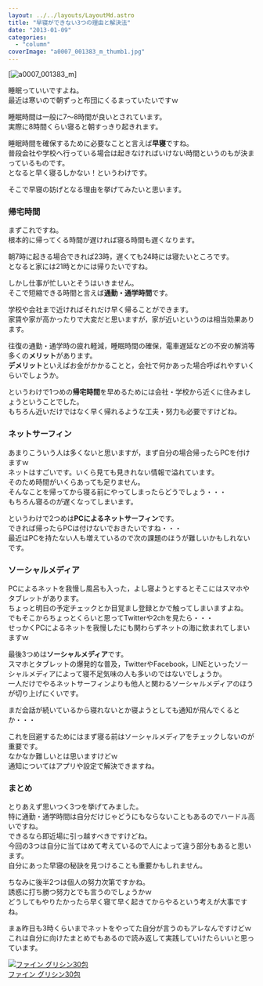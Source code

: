 ```yaml
---
layout: ../../layouts/LayoutMd.astro
title: "早寝ができない3つの理由と解決法"
date: "2013-01-09"
categories: 
  - "column"
coverImage: "a0007_001383_m_thumb1.jpg"
---
```


[![a0007_001383_m](/wp/images/a0007_001383_m_thumb.jpg "a0007_001383_m")]

睡眠っていいですよね。  
最近は寒いので朝ずっと布団にくるまっていたいですｗ

睡眠時間は一般に7～8時間が良いとされています。  
実際に8時間くらい寝ると朝すっきり起きれます。

睡眠時間を確保するために必要なことと言えば**早寝**ですね。  
普段会社や学校へ行っている場合は起きなければいけない時間というのもが決まっているものです。  
となると早く寝るしかない！というわけです。

そこで早寝の妨げとなる理由を挙げてみたいと思います。

### 帰宅時間

まずこれですね。  
根本的に帰ってくる時間が遅ければ寝る時間も遅くなります。

朝7時に起きる場合できれば23時，遅くても24時には寝たいところです。  
となると家には21時とかには帰りたいですね。

しかし仕事が忙しいとそうはいきません。  
そこで短縮できる時間と言えば**通勤・通学時間**です。

学校や会社まで近ければそれだけ早く帰ることができます。  
家賃や家が高かったりで大変だと思いますが，家が近いというのは相当効果あります。

往復の通勤・通学時の疲れ軽減，睡眠時間の確保，電車遅延などの不安の解消等多くの**メリット**があります。  
**デメリット**といえばお金がかかることと，会社で何かあった場合呼ばれやすいくらいでしょうか。

というわけで1つめの**帰宅時間**を早めるためには会社・学校から近くに住みましょうということでした。  
もちろん近いだけではなく早く帰れるような工夫・努力も必要ですけどね。

### ネットサーフィン

あまりこういう人は多くないと思いますが，まず自分の場合帰ったらPCを付けますｗ  
ネットはすごいです。いくら見ても見きれない情報で溢れています。  
そのため時間がいくらあっても足りません。  
そんなことを帰ってから寝る前にやってしまったらどうでしょう・・・  
もちろん寝るのが遅くなってしまいます。

というわけで2つめは**PCによるネットサーフィン**です。  
できれば帰ったらPCは付けないでおきたいですね・・・  
最近はPCを持たない人も増えているので次の課題のほうが難しいかもしれないです。

### ソーシャルメディア

PCによるネットを我慢し風呂も入った，よし寝ようとするとそこにはスマホやタブレットがあります。  
ちょっと明日の予定チェックとか目覚まし登録とかで触ってしまいますよね。  
でもそこからちょっとくらいと思ってTwitterや2chを見たら・・・  
せっかくPCによるネットを我慢したにも関わらずネットの海に飲まれてしまいますｗ

最後3つめは**ソーシャルメディア**です。  
スマホとタブレットの爆発的な普及，TwitterやFacebook，LINEといったソーシャルメディアによって寝不足気味の人も多いのではないでしょうか。  
一人だけでやるネットサーフィンよりも他人と関わるソーシャルメディアのほうが切り上げにくいです。

まだ会話が続いているから寝れないとか寝ようとしても通知が飛んでくるとか・・・

これを回避するためにはまず寝る前はソーシャルメディアをチェックしないのが重要です。  
なかなか難しいとは思いますけどｗ  
通知についてはアプリや設定で解決できますね。

### まとめ

とりあえず思いつく3つを挙げてみました。  
特に通勤・通学時間は自分だけじゃどうにもならないこともあるのでハードル高いですね。  
できるなら即近場に引っ越すべきですけどね。  
今回の3つは自分に当てはめて考えているので人によって違う部分もあると思います。  
自分にあった早寝の秘訣を見つけることも重要かもしれません。

ちなみに後半2つは個人の努力次第ですかね。  
誘惑に打ち勝つ努力とでも言うのでしょうかｗ  
どうしてもやりたかったら早く寝て早く起きてからやるという考えが大事ですね。

まぁ昨日も3時くらいまでネットをやってた自分が言うのもアレなんですけどｗ  
これは自分に向けたまとめでもあるので読み返して実践していけたらいいと思っています。

[![ファイン グリシン30包](/wp/images/51VmZIz%2BtlL._SL160_.jpg)  
ファイン グリシン30包  
](https://www.amazon.co.jp/exec/obidos/ASIN/B003WUFVR2/mizuka123-22/ref=nosim)
